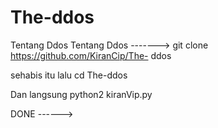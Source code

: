 # The-ddos
Tentang Ddos
Tentang Ddos ------->
git clone 
https://github.com/KiranCip/The-
ddos

sehabis itu lalu cd The-ddos

Dan langsung python2 kiranVip.py

DONE ------>
